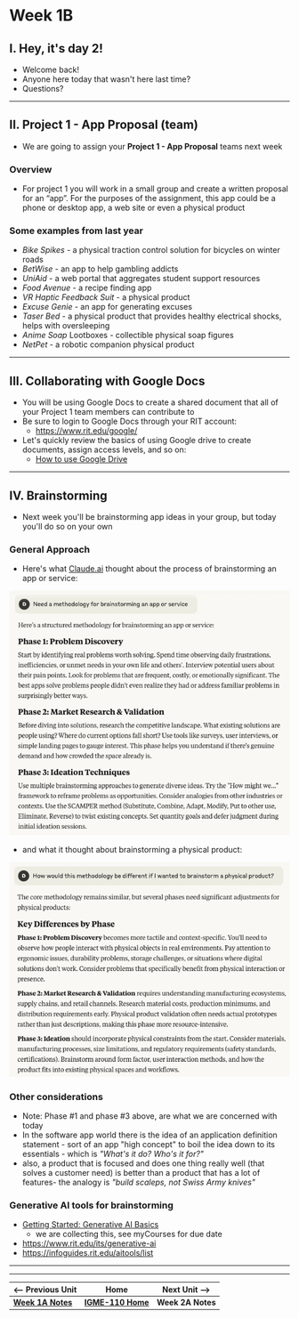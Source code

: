 # Week 1B

## I. Hey, it's day 2!
- Welcome back!
- Anyone here today that wasn't here last time?
- Questions?

---

## II. Project 1 - App Proposal (team)

- We are going to assign your **Project 1 - App Proposal** teams next week

### Overview
- For project 1 you will work in a small group and create a written proposal for an “app”. For the purposes of the assignment, this app could be a phone or desktop app, a web site or even a physical product

### Some examples from last year
- *Bike Spikes* - a physical traction control solution for bicycles on winter roads
- *BetWise* - an app to help gambling addicts
- *UniAid* - a web portal that aggregates student support resources
- *Food Avenue* - a recipe finding app
- *VR Haptic Feedback Suit* - a physical product
- *Excuse Genie* - an app for generating excuses
- *Taser Bed* - a physical product that provides healthy electrical shocks, helps with oversleeping
- *Anime Soap* Lootboxes - collectible physical soap figures
- *NetPet* - a robotic companion physical product

---

## III. Collaborating with Google Docs
- You will be using Google Docs to create a shared document that all of your Project 1 team members can contribute to 
- Be sure to login to Google Docs through your RIT account:
  - https://www.rit.edu/google/
- Let's quickly review the basics of using Google drive to create documents, assign access levels, and so on:
  - [How to use Google Drive](https://support.google.com/drive/answer/2424384)

---

## IV. Brainstorming
- Next week you'll be brainstorming app ideas in your group, but today you'll do so on your own

### General Approach

- Here's what [Claude.ai](https://claude.ai) thought about the process of brainstorming an app or service:

![screenshot](../_images/claude-brainstorm-1.png)

- and what it thought about brainstorming a physical product:

![screenshot](../_images/claude-brainstorm-2.png)

### Other considerations
- Note: Phase #1 and phase #3 above, are what we are concerned with today
- In the software app world there is the idea of an application definition statement - sort of an app "high concept" to boil the idea down to its essentials - which is *"What's it do? Who's it for?"*
- also, a product that is focused and does one thing really well (that solves a customer need) is better than a product that has a lot of features- the analogy is *"build scaleps, not Swiss Army knives"*

### Generative AI tools for brainstorming
- [Getting Started: Generative AI Basics](https://docs.google.com/document/d/14179Q1encszQhcpeXbB7AZNJGvNRm_LaUhdOITD53Fg/edit?usp=sharing)
  - we are collecting this, see myCourses for due date
- https://www.rit.edu/its/generative-ai
- https://infoguides.rit.edu/aitools/list



---
---

| <-- Previous Unit | Home | Next Unit -->
| --- | --- | --- 
|   [**Week 1A Notes**](1A.md)  |  [**IGME-110 Home**](../) | **Week 2A Notes**
